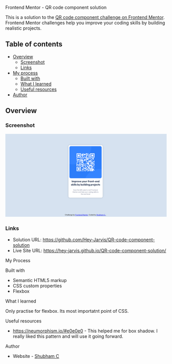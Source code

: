 Frontend Mentor - QR code component solution

This is a solution to the [QR code component challenge on Frontend Mentor](https://www.frontendmentor.io/challenges/qr-code-component-iux_sIO_H). Frontend Mentor challenges help you improve your coding skills by building realistic projects. 

## Table of contents

- [Overview](#overview)
  - [Screenshot](#screenshot)
  - [Links](#links)
- [My process](#my-process)
  - [Built with](#built-with)
  - [What I learned](#what-i-learned)
  - [Useful resources](#useful-resources)
- [Author](#author)


## Overview

### Screenshot

![](./images/MicrosoftEdge.png)



### Links

- Solution URL: https://github.com/Hey-Jarvis/QR-code-component-solution
- Live Site URL: https://hey-jarvis.github.io/QR-code-component-solution/

My Process


Built with

- Semantic HTML5 markup
- CSS custom properties
- Flexbox



What I learned

Only practise for flexbox. Its most importatnt point of CSS.


Useful resources

- https://neumorphism.io/#e0e0e0 - This helped me for box shadow. I really liked this pattern and will use it going forward.



Author

- Website - [Shubham C](https://github.com/Hey-Jarvis)
